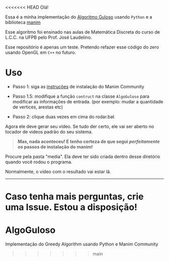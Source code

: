 <<<<<<< HEAD
Olá!

Essa é a minha implementação do [Algoritmo Guloso](https://en.wikipedia.org/wiki/Greedy_algorithm) usando ``Python`` e a biblioteca [manim](https://github.com/ManimCommunity/manim)

Esse algoritmo foi ensinado nas aulas de Matemática Discreta do curso de L.C.C. na UFPB pelo Prof. José Laudelino.

Esse repositório é apenas um teste. Pretendo refazer esse código do zero usando OpenGL em ``C++`` no futuro.

# Uso
- Passo 1: siga as [instruções](https://docs.manim.community/en/stable/installation.html) de instalação do Manim Community

- Passo 1.5: modifique a função ``contruct`` na classe ``AlgoGuloso`` para modificar as informações de entrada. (por exemplo: mudar a quantidade de vertices, arestas etc)

- Passo 2: clique duas vezes em cima do rodar.bat

Agora ele deve gerar seu vídeo. Se tudo der certo, ele vai ser aberto no tocador de videos padrão do seu sistema.


> **Mas, nada aconteceu! E tenho __certeza__ de que segui *perfeitamente* os passos de instalação do manim!** 

Procure pela pasta "media". Ela deve ter sido criada dentro desse diretório quando você rodou o programa. 

Normalmente, o vídeo com o resultado vai estar lá.

___
Caso tenha mais perguntas, crie uma Issue. Estou a disposição!
=======
# AlgoGuloso
Implementação do Greedy Algorithm usando Python e Manim Community
>>>>>>> main
